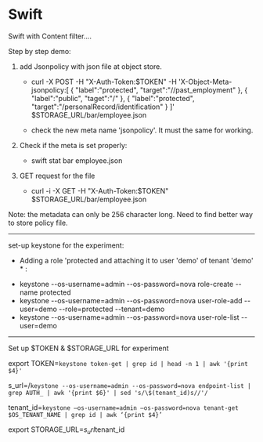 Swift
=====
Swift with Content filter....

Step by step demo:

1. add Jsonpolicy with json file at object store.
	- curl -X POST -H "X-Auth-Token:$TOKEN" -H 'X-Object-Meta-jsonpolicy:[ { "label":"protected", "target":"//past_employment" }, { "label":"public", "taget":"/" }, { "label":"protected", "target":"/personalRecord/identification" } ]' $STORAGE_URL/bar/employee.json

	- check the new meta name 'jsonpolicy'. It must the same for working.

2. Check if the meta is set properly:
	- swift stat bar employee.json

3. GET request for the file
	- curl -i -X GET -H "X-Auth-Token:$TOKEN" $STORAGE_URL/bar/employee.json


Note: the metadata can only be 256 character long. Need to find better way to store policy file.



------------------------------------------------------------------------------
set-up keystone for the experiment:

* Adding a role 'protected and attaching it to user 'demo' of tenant 'demo' * :

- keystone --os-username=admin --os-password=nova role-create --name protected
- keystone --os-username=admin --os-password=nova user-role-add --user=demo --role=protected --tenant=demo
- keystone --os-username=admin --os-password=nova user-role-list --user=demo


--------------------------------------------------------------------------------

Set up $TOKEN & $STORAGE_URL for experiment

export TOKEN=`keystone token-get | grep id | head -n 1 | awk '{print $4}'`


s_url=/`keystone --os-username=admin --os-password=nova endpoint-list | grep AUTH_ | awk '{print $6}' | sed 's/\$(tenant_id)s//'/`


tenant_id=`keystone –os-username=admin –os-password=nova tenant-get $OS_TENANT_NAME | grep id | awk ‘{print $4}’`


export STORAGE_URL=$s_url$tenant_id
